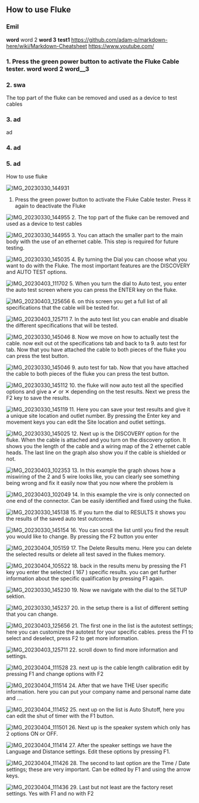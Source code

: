 ## How to use Fluke
### Emil
**word** word 2 __word 3__ 
__test1__
<https://github.com/adam-p/markdown-here/wiki/Markdown-Cheatsheet>
<https://www.youtube.com/>
### 1. Press the green power button to activate the Fluke Cable tester. **word** word 2 __word__3__ 
### 2. swa
The top part of the fluke can be removed and used as a device to test cables
### 3. ad
ad
### 4. ad
### 5. ad

How to use fluke

![IMG_20230330_144931](https://user-images.githubusercontent.com/129166651/229772422-6db35dc2-d527-42f7-ae5a-070de8c6cbcf.jpg)
1. Press the green power button to activate the Fluke Cable tester. Press it again to deactivate the Fluke

![IMG_20230330_144955](https://user-images.githubusercontent.com/129166651/230000318-017cbcd4-7cc5-4069-90c8-e2df85e9e756.jpg)
2. The top part of the fluke can be removed and used as a device to test cables 

![IMG_20230330_144955](https://user-images.githubusercontent.com/129166651/230000610-f90b67c6-4248-4ab9-b712-f086efd63681.jpg)
3. You can attach the smaller part to the main body with the use of an ethernet cable. This step is required for future testing.

![IMG_20230330_145035](https://user-images.githubusercontent.com/129166651/230000737-f5c1cb84-0e21-4958-93c9-06445b3c0cf6.jpg)
4. By turning the Dial you can choose what you want to do with the Fluke. The most important features are the DISCOVERY and AUTO TEST options.

![IMG_20230403_111702](https://user-images.githubusercontent.com/129166651/230001289-0d77ac22-2946-476a-bfad-48b044298313.jpg)
5. When you turn the dial to Auto test, you enter the auto test screen where you can press the ENTER key on the fluke.

![IMG_20230403_125656](https://user-images.githubusercontent.com/129166651/230002933-69a3ee80-5b2a-436b-a8ef-3bb01e6e21d9.jpg)
6. on this screen you get a full list of all specifications that the cable will be tested for.

![IMG_20230403_125711](https://user-images.githubusercontent.com/129166651/230003004-5717d5e8-2484-4acc-a27e-f27dea414389.jpg)
7. In the auto test list you can enable and disable the different specifications that will be tested.

![IMG_20230330_145046](https://user-images.githubusercontent.com/129166651/230003499-2fb14793-45e9-473d-b3dd-96899124892b.jpg)
8. Now we move on how to actually test the cable. now exit out ot the specifications tab and back to ta 9. auto test for tab. Now that you have attached the cable to both pieces of the fluke you can press the test button. 

![IMG_20230330_145046](https://user-images.githubusercontent.com/129166651/230003954-500c767a-0145-4fdc-af50-690f8f5c8b50.jpg)
9. auto test for tab. Now that you have attached the cable to both pieces of the fluke you can press the test button. 

![IMG_20230330_145112](https://user-images.githubusercontent.com/129166651/230004148-5b471b4b-a93a-4245-8587-2e1bd8942043.jpg)
10. the fluke will now auto test all the specified options and give a ✔ or ✕ depending on the test results. Next we press the F2 key to save the results.

![IMG_20230330_145119](https://user-images.githubusercontent.com/129166651/230004198-5d93d89f-52c9-4dcf-aa1e-9517f90494b3.jpg)
11. Here you can save your test results and give it a unique site location and outlet number. 
By pressing the Enter key and movement keys you can edit the Site location and outlet settings.

![IMG_20230330_145025](https://user-images.githubusercontent.com/129166651/230004290-71b4e097-93a8-457c-b026-441f5b31f139.jpg)
12. Next up is the DISCOVERY option for the fluke. When the cable is attached and you turn on the discovery option. It shows you the length of the cable and a wiring map of the 2 ethernet cable heads. The last line on the graph also show you if the cable is shielded or not. 

![IMG_20230403_102353](https://user-images.githubusercontent.com/129166651/230004390-08f02f68-5ed8-4b0f-9743-f1c87ba83b2d.jpg)
13. In this example the graph shows how a miswiring of the 2 and 5 wire looks like, you can clearly see something being wrong and fix it easily now that you now where the problem is

![IMG_20230403_102049](https://user-images.githubusercontent.com/129166651/230004440-69503e87-a747-4a5d-9c23-6dd752f2a646.jpg)
14. In this example the vire is only connected on one end of the connector. Can be easily identified and fixed using the fluke.

![IMG_20230330_145138](https://user-images.githubusercontent.com/129166651/230004588-9a1ba5e1-8edb-48c8-add3-57f051fbe2e2.jpg)
15. If you turn the dial to RESULTS it shows you the results of the saved auto test outcomes.

![IMG_20230330_145154](https://user-images.githubusercontent.com/129166651/230004712-4c344cb6-8014-4366-b373-fb5e5cbba546.jpg)
16. You can scroll the list until you find the result you would like to change. By pressing the F2 button you enter

![IMG_20230404_105159](https://user-images.githubusercontent.com/129166651/230005394-04d65918-0fb3-439b-bb2d-44f70b5c73e7.jpg)
17. The Delete Results menu. Here you can delete the selected results or delete all test saved in the flukes memory.

![IMG_20230404_105522](https://user-images.githubusercontent.com/129166651/230005469-8e922ee0-cf3c-4234-913d-e8190ac7fc27.jpg)
18. back in the results menu by pressing the F1 key you enter the selected ( 167 ) specific results. you can get further information about the specific qualification by pressing F1 again.

![IMG_20230330_145230](https://user-images.githubusercontent.com/129166651/230005546-dbc67dcd-c552-4365-a373-bab5efd1ed06.jpg)
19. Now we navigate with the dial to the SETUP sektion.

![IMG_20230330_145237](https://user-images.githubusercontent.com/129166651/230005760-faa2751e-ecfb-4153-9996-f57dfcac539c.jpg)
20. in the setup there is a list of different setting that you can change.

![IMG_20230403_125656](https://user-images.githubusercontent.com/129166651/230005808-289fea0a-62c0-452f-8ed7-e47eec67e7f1.jpg)
21. The first one in the list is the autotest settings; here you can customize the autotest for your specific cables. press the F1 to select and deselect, press F2 to get more information.

![IMG_20230403_125711](https://user-images.githubusercontent.com/129166651/230005941-e4a076fc-de9e-426d-92ab-0fc478f4aebd.jpg)
22. scroll down to find more information and settings.

![IMG_20230404_111528](https://user-images.githubusercontent.com/129166651/230006040-37366c66-f37f-410d-95b6-41b4fd967015.jpg)
23. next up is the cable length calibration edit by pressing F1 and change options with F2

![IMG_20230404_111514](https://user-images.githubusercontent.com/129166651/230006082-0d8bb538-b882-4d98-888d-e8983370d7ea.jpg)
24. After that we have THE User specific information. here you can put your company name and personal name date and ….

![IMG_20230404_111452](https://user-images.githubusercontent.com/129166651/230006132-90db9b2d-5a40-483f-b67d-ceeabc730741.jpg)
25. next up on the list is Auto Shutoff, here you can edit the shut of timer with the F1 button.

![IMG_20230404_111501](https://user-images.githubusercontent.com/129166651/230006260-46faa292-186d-4e81-9242-5e15a833e695.jpg)
26. Next up is the speaker system which only has 2 options ON or OFF.

![IMG_20230404_111414](https://user-images.githubusercontent.com/129166651/230006306-e3543343-facb-4fc8-a34c-2cf786a7705f.jpg)
27. After the speaker settings we have the Language and Distance settings. Edit these options by pressing F1.

![IMG_20230404_111426](https://user-images.githubusercontent.com/129166651/230006324-2614842d-07d6-47ee-873a-57497ff72327.jpg)
28. The second to last option are the Time / Date settings; these are very important. Can be edited by F1 and using the arrow keys. 

![IMG_20230404_111436](https://user-images.githubusercontent.com/129166651/230006387-936aa584-2460-4ca5-9ff4-16c63f07b23e.jpg)
29. Last but not least are the factory reset settings. Yes with F1 and no with F2






